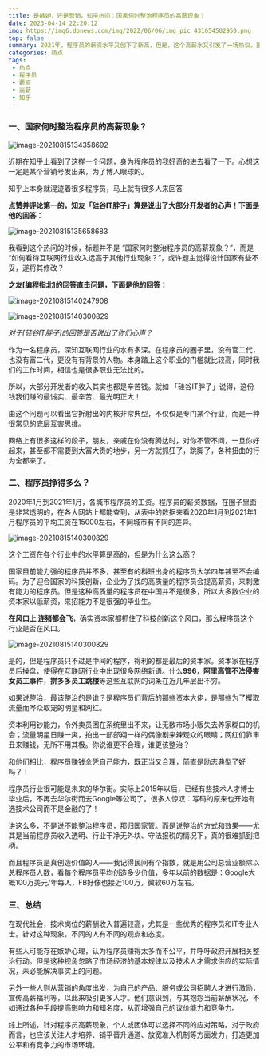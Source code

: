 ```yaml
---
title: 是嫉妒，还是营销。知乎热问：国家何时整治程序员的高薪现象？
date: 2023-04-14 22:20:12
img: https://img6.donews.com/img/2022/06/06/img_pic_431654502950.png
top: false
summary: 2021年，程序员的薪资水平又创下了新高，但是，这个高薪水又引发了一场热议。国家何时整治程序员的高薪现象？在现代社会，技术岗位的薪酬收入普遍较高，尤其是一些优秀的程序员和IT专业人士。针对这种现象，不同的人有不同的观点和态度。
categories: 热点
tags:
 - 热点
 - 程序员
 - 薪资
 - 高薪
 - 知乎
---
```


### 一、国家何时整治程序员的高薪现象？

![image-20210815134358692](http://wangxs020202.gitee.io/pbad/skill-geek/image-20210815134358692.png)

近期在知乎上看到了这样一个问题，身为程序员的我好奇的进去看了一下。心想这一定是某个营销号发出来，为了博人眼球的。

知乎上本身就混迹着很多程序员，马上就有很多人来回答

**点赞并评论第一的，知友「硅谷IT胖子」算是说出了大部分开发者的心声！下面是他的回答：**

![image-20210815135658683](http://wangxs020202.gitee.io/pbad/skill-geek/image-20210815135658683.png)

我看到这个热问的时候，标题并不是 “国家何时整治程序员的高薪现象？”，而是 “如何看待互联网行业收入远高于其他行业现象？”，或许题主觉得设计国家有些不妥，遂将其修改？

**之友[编程指北]的回答直击问题，下面是他的回答：**

![image-20210815140247908](http://wangxs020202.gitee.io/pbad/skill-geek/image-20210815140247908.png)

![image-20210815140300829](http://wangxs020202.gitee.io/pbad/skill-geek/image-20210815140300829.png)

*对于[硅谷IT胖子]的回答是否说出了你们心声？*

作为一名程序员，深知互联网行业的水有多深。在程序员的圈子里，没有官二代，也没有富二代，更没有有背景的人物。本身踏上这个职业的门槛就比较高，同时我们的工作时间，相信也是很多职业无法比的。

所以，大部分开发者的收入其实也都是辛苦钱。就如 「硅谷IT胖子」说得，这份钱我们赚的最诚实、最辛苦、最光明正大！

由这个问题可以看出它折射出的内核非常典型，不仅仅是专门某个行业，而是一种很常见的底层互害思维。

网络上有很多这样的段子，朋友，亲戚在你没有腾达时，对你不管不问，一旦你好起来，甚至都不需要到大富大贵的地步，另一方就抓狂了，跳脚了，各种扭曲的行为全都来了。

### 二、程序员挣得多么？

2020年1月到2021年1月，各城市程序员的工资。程序员的薪资数据，在圈子里面是非常透明的，在各大网站上都能查到，从表中的数据来看2020年1月到2021年1月程序员的平均工资在15000左右，不同城市有不同的差异。

![image-20210815140300829](http://wangxs020202.gitee.io/pbad/skill-geek/v2-349af7682a22b536703f64e6998d387a_720w.png)

这个工资在各个行业中的水平算是高的，但是为什么这么高？

国家目前能力强的程序员并不多，甚至有的科班出身的程序员大学四年甚至不会编码。为了迎合国家的科技创新，企业为了找的高质量的程序员会提高薪资，来刺激有能力的程序员。但是这种高质量的程序员在中国并不是很多，所以大多数企业的资本家以低薪资，来招能力不是很强的毕业生。

**在风口上 连猪都会飞**，确实资本家都抓住了科技创新这个风口，那么程序员这个行业是否在风口。

![image-20210815140300829](http://wangxs020202.gitee.io/pbad/skill-geek/pig.png)

是的，但是程序员只不过是中间的程序，得利的都是最后的资本家。资本家在程序员后操盘，使得在互联网行业中出现很多网络新语。什么**996**，**阿里高管不法侵害女员工事件**，**拼多多员工跳楼**等这些互联网的词条在近几年层出不穷。

如果说整治，最该整治的是谁？是程序员们背后的那些资本大佬，是那些为了攫取流量而哗众取宠的明星和网红。

资本利用钞能力，令外卖员困在系统里出不来，让无数市场小贩失去养家糊口的机会；流量明星日赚一爽，拍出一部部翔一样的偶像剧来辣观众的眼睛；网红们靠审丑来赚钱，无所不用其极。你说谁更不合理，谁更该整治？

和他们相比，程序员赚钱全凭自己能力，既正当又合理，简直是励志典型了好吗？！

程序员行业很可能是未来的华尔街。实际上2015年以后，已经有些技术人才博士毕业后，不再去华尔街而去Google等公司了。很多人惊叹：写码的原来也开始有选技术公司而不是金融的了！

讲这么多，不是说不能整治程序员，那归国家管。而是说整治的方式和效果——尤其是当前程序员收入透明、行业干净无外块、守法报税的情况下，真的很难抓到把柄。

而且程序员是真创造价值的人——我记得民间有个指数，就是用公司总营业额除以总程序员人数，看每个程序员平均创造多少价值，多年以前的数据是：Google大概100万美元/年每人，FB好像也接近100万，微软60万左右。

### 三、总结
在现代社会，技术岗位的薪酬收入普遍较高，尤其是一些优秀的程序员和IT专业人士。针对这种现象，不同的人有不同的观点和态度。

有些人可能存在嫉妒心理，认为程序员赚得太多而不公平，并呼吁政府开展相关整治行动。但是这种视角忽略了市场经济的基本规律以及技术人才需求供应的实际情况，未必能解决事实上的问题。

另外一些人则从营销的角度出发，为自己的产品、服务或公司招聘人才进行激励，宣传高薪福利等，以此来吸引更多人才。他们意识到，与其抱怨当前薪酬状况，不如通过各种手段提高影响力和知名度，从而增强自己的议价能力和竞争力。

综上所述，针对程序员高薪现象，个人或团体可以选择不同的应对策略。对于政府而言，也应该关注人才培养、铺平晋升通道、放宽准入机制等方面发力，打造更加公平和有竞争力的市场环境。
